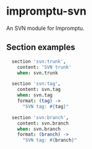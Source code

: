 impromptu-svn
=============

An SVN module for Impromptu.


## Section examples

```coffeescript
  section 'svn:trunk',
    content: 'SVN trunk'
    when: svn.trunk

  section 'svn:tag',
    content: svn.tag
    when: svn.tag
    format: (tag) ->
      "SVN tag: #{tag}"

  section 'svn:branch',
    content: svn.branch
    when: svn.branch
    format: (branch) ->
      "SVN tag: #{branch}"
```
